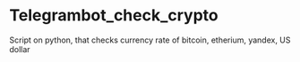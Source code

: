 # Telegrambot_check_crypto
Script on python, that checks currency rate of bitcoin, etherium, yandex, US dollar
